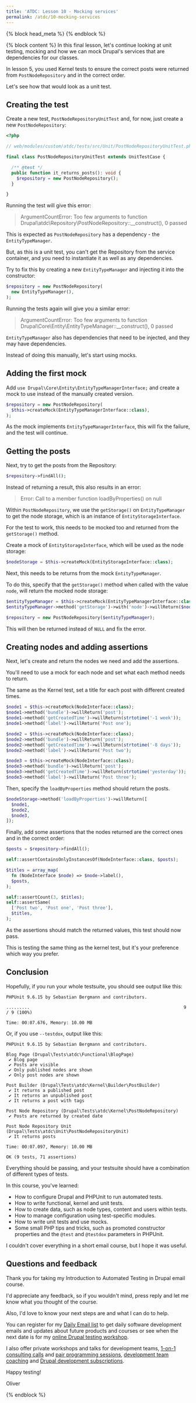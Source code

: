 ```yaml
---
title: 'ATDC: Lesson 10 - Mocking services'
permalink: /atdc/10-mocking-services
---
```


{% block head_meta %}
<meta name="robots" content="noindex">
{% endblock %}

{% block content %}
In this final lesson, let's continue looking at unit testing, mocking and how we can mock Drupal's services that are dependencies for our classes.

In lesson 5, you used Kernel tests to ensure the correct posts were returned from `PostNodeRepository` and in the correct order.

Let's see how that would look as a unit test.

## Creating the test

Create a new test, `PostNodeRepositoryUnitTest` and, for now, just create a new `PostNodeRepository`:

```php
<?php

// web/modules/custom/atdc/tests/src/Unit/PostNodeRepositoryUnitTest.php

final class PostNodeRepositoryUnitTest extends UnitTestCase {

  /** @test */
  public function it_returns_posts(): void {
    $repository = new PostNodeRepository();
  }

}
```

Running the test will give this error:

> ArgumentCountError: Too few arguments to function Drupal\atdc\Repository\PostNodeRepository::__construct(), 0 passed

This is expected as `PostNodeRepository` has a dependency - the `EntityTypeManager`.

But, as this is a unit test, you can't get the Repository from the service container, and you need to instantiate it as well as any dependencies.

Try to fix this by creating a new `EntityTypeManager` and injecting it into the constructor:

```php
$repository = new PostNodeRepository(
  new EntityTypeManager(),
);
```

Running the tests again will give you a similar error:

> ArgumentCountError: Too few arguments to function Drupal\Core\Entity\EntityTypeManager::__construct(), 0 passed

`EntityTypeManager` also has dependencies that need to be injected, and they may have dependencies.

Instead of doing this manually, let's start using mocks.

## Adding the first mock

Add `use Drupal\Core\Entity\EntityTypeManagerInterface;` and create a mock to use instead of the manually created version.

```php
$repository = new PostNodeRepository(
  $this->createMock(EntityTypeManagerInterface::class),
);
```

As the mock implements `EntityTypeManagerInterface`, this will fix the failure, and the test will continue.

## Getting the posts

Next, try to get the posts from the Repository:

```php
$repository->findAll();
```

Instead of returning a result, this also results in an error:

> Error: Call to a member function loadByProperties() on null

Within `PostNodeRepository`, we use the `getStorage()` on `EntityTypeManager` to get the node storage, which is an instance of `EntityStorageInterface`.

For the test to work, this needs to be mocked too and returned from the `getStorage()` method.

Create a mock of `EntityStorageInterface`, which will be used as the node storage:

```php
$nodeStorage = $this->createMock(EntityStorageInterface::class);
```

Next, this needs to be returns from the mock `EntityTypeManager`.

To do this, specify that the `getStorage()` method when called with the value `node`, will return the mocked node storage:

```php
$entityTypeManager = $this->createMock(EntityTypeManagerInterface::class);
$entityTypeManager->method('getStorage')->with('node')->willReturn($nodeStorage);

$repository = new PostNodeRepository($entityTypeManager);
```

This will then be returned instead of `NULL` and fix the error.

## Creating nodes and adding assertions

Next, let's create and return the nodes we need and add the assertions.

You'll need to use a mock for each node and set what each method needs to return.

The same as the Kernel test, set a title for each post with different created times.

```php
$node1 = $this->createMock(NodeInterface::class);
$node1->method('bundle')->willReturn('post');
$node1->method('getCreatedTime')->willReturn(strtotime('-1 week'));
$node1->method('label')->willReturn('Post one');

$node2 = $this->createMock(NodeInterface::class);
$node2->method('bundle')->willReturn('post');
$node2->method('getCreatedTime')->willReturn(strtotime('-8 days'));
$node2->method('label')->willReturn('Post two');

$node3 = $this->createMock(NodeInterface::class);
$node3->method('bundle')->willReturn('post');
$node3->method('getCreatedTime')->willReturn(strtotime('yesterday'));
$node3->method('label')->willReturn('Post three');
```

Then, specify the `loadByProperties` method should return the posts.

```php
$nodeStorage->method('loadByProperties')->willReturn([
  $node1,
  $node2,
  $node3,
]);
```

Finally, add some assertions that the nodes returned are the correct ones and in the correct order:

```php
$posts = $repository->findAll();

self::assertContainsOnlyInstancesOf(NodeInterface::class, $posts);

$titles = array_map(
  fn (NodeInterface $node) => $node->label(),
  $posts,
);

self::assertCount(3, $titles);
self::assertSame(
  ['Post two', 'Post one', 'Post three'],
  $titles,
);
```

As the assertions should match the returned values, this test should now pass.

This is testing the same thing as the kernel test, but it's your preference which way you prefer.

## Conclusion

Hopefully, if you run your whole testsuite, you should see output like this:

```plain
PHPUnit 9.6.15 by Sebastian Bergmann and contributors.

.........                                                           9 / 9 (100%)

Time: 00:07.676, Memory: 10.00 MB
```

Or, if you use `--testdox`, output like this:

```plain
PHPUnit 9.6.15 by Sebastian Bergmann and contributors.

Blog Page (Drupal\Tests\atdc\Functional\BlogPage)
 ✔ Blog page
 ✔ Posts are visible
 ✔ Only published nodes are shown
 ✔ Only post nodes are shown

Post Builder (Drupal\Tests\atdc\Kernel\Builder\PostBuilder)
 ✔ It returns a published post
 ✔ It returns an unpublished post
 ✔ It returns a post with tags

Post Node Repository (Drupal\Tests\atdc\Kernel\PostNodeRepository)
 ✔ Posts are returned by created date

Post Node Repository Unit (Drupal\Tests\atdc\Unit\PostNodeRepositoryUnit)
 ✔ It returns posts

Time: 00:07.097, Memory: 10.00 MB

OK (9 tests, 71 assertions)
```

Everything should be passing, and your testsuite should have a combination of different types of tests.

In this course, you've learned:

- How to configure Drupal and PHPUnit to run automated tests.
- How to write functional, kernel and unit tests.
- How to create data, such as node types, content and users within tests.
- How to manage configuration using test-specific modules.
- How to write unit tests and use mocks.
- Some small PHP tips and tricks, such as promoted constructor properties and the `@test` and `@testdox` parameters in PHPUnit.

I couldn't cover everything in a short email course, but I hope it was useful.

## Questions and feedback

Thank you for taking my Introduction to Automated Testing in Drupal email course.

I'd appreciate any feedback, so if you wouldn't mind, press reply and let me know what you thought of the course.

Also, I'd love to know your next steps are and what I can do to help.

You can register for my [Daily Email list][daily] to get daily software development emails and updates about future products and courses or see when the next date is for my [online Drupal testing workshop][dto].

I also offer private workshops and talks for development teams, [1-on-1 consulting calls][call] and [pair programming sessions][pair], [development team coaching][team] and [Drupal development subscriptions][subscription].

Happy testing!

Oliver

[call]: {{site.url}}/call
[daily]: {{site.url}}/daily
[dto]: {{site.url}}/dto
[pair]: {{site.url}}/pair
[podcast]: {{site.url}}/podcast
[subscription]: {{site.url}}/subscription
[team]: {{site.url}}/team-coaching
{% endblock %}
